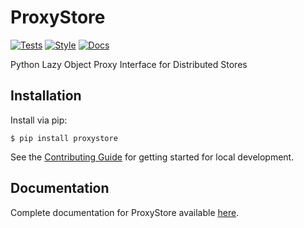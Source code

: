 # ProxyStore

[![Tests](https://github.com/gpauloski/ProxyStore/actions/workflows/tests.yml/badge.svg)](https://github.com/gpauloski/ProxyStore/actions)
[![Style](https://github.com/gpauloski/ProxyStore/actions/workflows/style.yml/badge.svg)](https://github.com/gpauloski/ProxyStore/actions)
[![Docs](https://readthedocs.org/projects/proxystore/badge/?version=latest)](https://proxystore.readthedocs.io/en/latest/?badge=latest)


Python Lazy Object Proxy Interface for Distributed Stores

## Installation

Install via pip:
```
$ pip install proxystore
```

See the [Contributing Guide](https://proxystore.readthedocs.io/en/latest/contributing.html) for getting started for local development.

## Documentation

Complete documentation for ProxyStore available [here](https://proxystore.readthedocs.io/en/latest).
